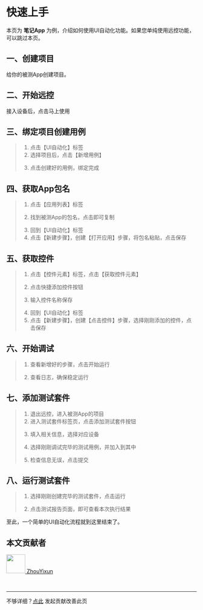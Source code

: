 # 快速上手

本页为 **笔记App** 为例，介绍如何使用UI自动化功能。如果您单纯使用远控功能，可以跳过本页。

## 一、创建项目

给你的被测App创建项目。

> <el-image hide-on-click-modal src="https://gitee.com/sonic-cloud/sonic-cloud/raw/main/src/assets/use-p.png" :preview-src-list="['https://gitee.com/sonic-cloud/sonic-cloud/raw/main/src/assets/use-p.png']" style="width: 50%"/>

## 二、开始远控

<el-alert style="margin-top: 20px" title="注意" show-icon type="info" description="如果不清楚如何接入设备，可以前往【部署文档】" :closable="false"/>

接入设备后，点击马上使用

> <el-image hide-on-click-modal src="https://gitee.com/sonic-cloud/sonic-cloud/raw/main/src/assets/use-1.png" :preview-src-list="['https://gitee.com/sonic-cloud/sonic-cloud/raw/main/src/assets/use-1.png']" style="width: 200px"/>

## 三、绑定项目创建用例

> 1. 点击【UI自动化】标签
> 2. 选择项目后，点击【新增用例】
> > <el-image hide-on-click-modal src="https://gitee.com/sonic-cloud/sonic-cloud/raw/main/src/assets/use-2.png" :preview-src-list="['https://gitee.com/sonic-cloud/sonic-cloud/raw/main/src/assets/use-2.png']" style="width: 60%"/>
> 3. 点击创建好的用例，绑定完成
> > <el-image hide-on-click-modal src="https://gitee.com/sonic-cloud/sonic-cloud/raw/main/src/assets/use-3.png" :preview-src-list="['https://gitee.com/sonic-cloud/sonic-cloud/raw/main/src/assets/use-3.png']" style="width: 60%"/>

## 四、获取App包名

> 1. 点击【应用列表】标签
> > <el-image hide-on-click-modal src="https://gitee.com/sonic-cloud/sonic-cloud/raw/main/src/assets/use-4.png" :preview-src-list="['https://gitee.com/sonic-cloud/sonic-cloud/raw/main/src/assets/use-4.png']" style="width: 200px"/>
> 2. 找到被测App的包名，点击即可复制
> > <el-image hide-on-click-modal src="https://gitee.com/sonic-cloud/sonic-cloud/raw/main/src/assets/use-5.png" :preview-src-list="['https://gitee.com/sonic-cloud/sonic-cloud/raw/main/src/assets/use-5.png']" style="width: 60%"/>
> 3. 回到【UI自动化】标签
> 4. 点击【新建步骤】，创建【打开应用】步骤，将包名粘贴，点击保存

## 五、获取控件

> 1. 点击【控件元素】标签，点击【获取控件元素】
> > <el-image hide-on-click-modal src="https://gitee.com/sonic-cloud/sonic-cloud/raw/main/src/assets/use-6.png" :preview-src-list="['https://gitee.com/sonic-cloud/sonic-cloud/raw/main/src/assets/use-6.png']" style="width: 60%"/> 
> 2. 点击快捷添加控件按钮
> > <el-image hide-on-click-modal src="https://gitee.com/sonic-cloud/sonic-cloud/raw/main/src/assets/use-7.png" :preview-src-list="['https://gitee.com/sonic-cloud/sonic-cloud/raw/main/src/assets/use-7.png']" style="width: 60%"/>
> 3. 输入控件名称保存
> > <el-image hide-on-click-modal src="https://gitee.com/sonic-cloud/sonic-cloud/raw/main/src/assets/use-8.png" :preview-src-list="['https://gitee.com/sonic-cloud/sonic-cloud/raw/main/src/assets/use-8.png']" style="width: 60%"/>
> 4. 回到【UI自动化】标签
> 5. 点击【新建步骤】，创建【点击控件】步骤，选择刚刚添加的控件，点击保存

## 六、开始调试

> 1. 查看新增好的步骤，点击开始运行
> > <el-image hide-on-click-modal src="https://gitee.com/sonic-cloud/sonic-cloud/raw/main/src/assets/use-9.png" :preview-src-list="['https://gitee.com/sonic-cloud/sonic-cloud/raw/main/src/assets/use-9.png']" style="width: 60%"/>
> 2. 查看日志，确保稳定运行
> > <el-image hide-on-click-modal src="https://gitee.com/sonic-cloud/sonic-cloud/raw/main/src/assets/use-10.png" :preview-src-list="['https://gitee.com/sonic-cloud/sonic-cloud/raw/main/src/assets/use-10.png']" style="width: 60%"/>

## 七、添加测试套件

> 1. 退出远控，进入被测App的项目
> 2. 进入测试套件标签页，点击添加测试套件按钮
> > <el-image hide-on-click-modal src="https://gitee.com/sonic-cloud/sonic-cloud/raw/main/src/assets/use-11.png" :preview-src-list="['https://gitee.com/sonic-cloud/sonic-cloud/raw/main/src/assets/use-11.png']" style="width: 60%"/>
> 3. 填入相关信息，选择对应设备
> > <el-image hide-on-click-modal src="https://gitee.com/sonic-cloud/sonic-cloud/raw/main/src/assets/use-12.png" :preview-src-list="['https://gitee.com/sonic-cloud/sonic-cloud/raw/main/src/assets/use-12.png']" style="width: 60%"/>
> 4. 选择刚刚调试完毕的测试用例，并加入到其中
> > <el-image hide-on-click-modal src="https://gitee.com/sonic-cloud/sonic-cloud/raw/main/src/assets/use-13.png" :preview-src-list="['https://gitee.com/sonic-cloud/sonic-cloud/raw/main/src/assets/use-13.png']" style="width: 60%"/>
> 5. 检查信息无误，点击提交
> > <el-image hide-on-click-modal src="https://gitee.com/sonic-cloud/sonic-cloud/raw/main/src/assets/use-14.png" :preview-src-list="['https://gitee.com/sonic-cloud/sonic-cloud/raw/main/src/assets/use-14.png']" style="width: 60%"/>

## 八、运行测试套件

> 1. 选择刚刚创建完毕的测试套件，点击运行
> > <el-image hide-on-click-modal src="https://gitee.com/sonic-cloud/sonic-cloud/raw/main/src/assets/use-15.png" :preview-src-list="['https://gitee.com/sonic-cloud/sonic-cloud/raw/main/src/assets/use-15.png']" style="width: 60%"/>
> 2. 点击测试报告页面，即可查看本次执行结果
> > <el-image hide-on-click-modal src="https://gitee.com/sonic-cloud/sonic-cloud/raw/main/src/assets/use-16.png" :preview-src-list="['https://gitee.com/sonic-cloud/sonic-cloud/raw/main/src/assets/use-16.png']" style="width: 60%"/>

至此，一个简单的UI自动化流程就到这里结束了。

## 本文贡献者
<div class="cont">
<a href="https://github.com/ZhouYixun" target="_blank">
<img src="https://avatars.githubusercontent.com/u/56339314?v=4" width="50"/>
<span>ZhouYixun</span>
</a>
</div>


&nbsp;
&nbsp;
***
不够详细？[点此](https://github.com/SonicCloudOrg/sonic-offical-website/edit/main/src/markdown/doc/doc-use.md) 发起贡献改善此页
